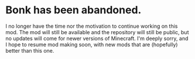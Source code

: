 # Bonk has been abandoned.
I no longer have the time nor the motivation to continue working on this mod. The mod will still be available and the repository will still be public, but no updates will come for newer versions of Minecraft. I'm deeply sorry, and I hope to resume mod making soon, with new mods that are (hopefully) better than this one.
